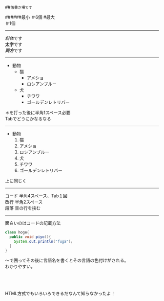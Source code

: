 ##`落書き場です`

######最小
＃6個
#最大  
＃1個

----

*斜体*です  
**太字**です  
***両方***です  

----

* 動物
  * 猫
    * アメショ
    * ロシアンブルー
  * 犬
    * チワワ
    * ゴールデンレトリバー

＊を打った後に半角1スペース必要  
Tabでどうにかなるなる

---

* 動物
  1. 猫
    1. アメショ
    1. ロシアンブルー
  1. 犬
    1. チワワ
    1. ゴールデンレトリバー

上に同じく

---

コード    半角4スペース、Tab１回  
改行      半角2スペース  
段落      空の行を挟む

---

面白いのはコードの記載方法
~~~java
class hoge{
  public void piyo(){
    System.out.println("fuga");
  }
}
~~~
～で囲ってその後に言語名を書くとその言語の色付けがされる。  
わかりやすい。  
<br>
<br>
<br>
<br>
HTML方式でもいろいろできるだなんて知らなかったよ！
